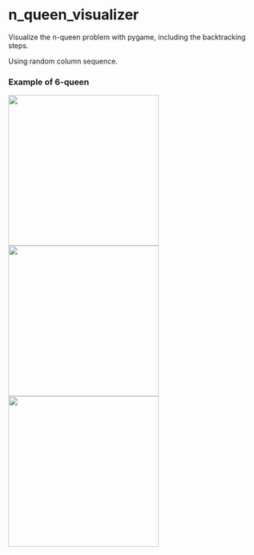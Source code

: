 # n_queen_visualizer

Visualize the n-queen problem with pygame, including the backtracking steps.

Using random column sequence.

### Example of 6-queen

<img src="https://user-images.githubusercontent.com/62132206/120168297-0040cc80-c1ff-11eb-9a7a-de5e1568fc70.gif" width="300">
<img src="https://user-images.githubusercontent.com/62132206/120169771-93c6cd00-c200-11eb-9e2b-2362986e281a.gif" width="300">
<img src="https://user-images.githubusercontent.com/62132206/120169808-9de8cb80-c200-11eb-8982-065b6753cd3a.gif" width="300">
